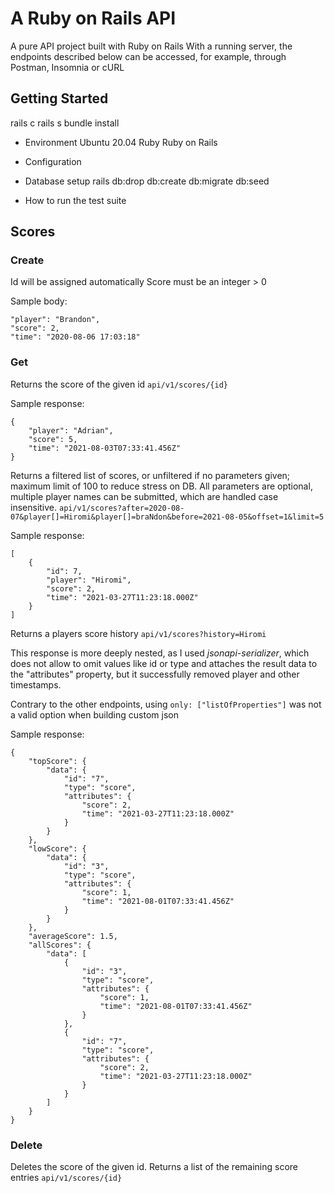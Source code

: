 # A Ruby on Rails API

A pure API project built with Ruby on Rails
With a running server, the endpoints described below can be accessed, for example, through Postman, Insomnia or cURL

## Getting Started

rails c
rails s
bundle install

- Environment
  Ubuntu 20.04
  Ruby
  Ruby on Rails

- Configuration

- Database setup
  rails db:drop db:create db:migrate db:seed

- How to run the test suite

## Scores

### Create

Id will be assigned automatically
Score must be an integer > 0

Sample body:

```
"player": "Brandon",
"score": 2,
"time": "2020-08-06 17:03:18"
```

### Get

Returns the score of the given id
`api/v1/scores/{id}`

Sample response:

```
{
    "player": "Adrian",
    "score": 5,
    "time": "2021-08-03T07:33:41.456Z"
}
```

Returns a filtered list of scores, or unfiltered if no parameters given; maximum limit of 100 to reduce stress on DB. All parameters are optional, multiple player names can be submitted, which are handled case insensitive.
`api/v1/scores?after=2020-08-07&player[]=Hiromi&player[]=braNdon&before=2021-08-05&offset=1&limit=5`

Sample response:

```
[
    {
        "id": 7,
        "player": "Hiromi",
        "score": 2,
        "time": "2021-03-27T11:23:18.000Z"
    }
]
```

Returns a players score history
`api/v1/scores?history=Hiromi`

This response is more deeply nested, as I used _jsonapi-serializer_, which does not allow to omit values like id or type and attaches the result data to the "attributes" property, but it successfully removed player and other timestamps.

Contrary to the other endpoints, using `only: ["listOfProperties"]` was not a valid option when building custom json

Sample response:

```
{
    "topScore": {
        "data": {
            "id": "7",
            "type": "score",
            "attributes": {
                "score": 2,
                "time": "2021-03-27T11:23:18.000Z"
            }
        }
    },
    "lowScore": {
        "data": {
            "id": "3",
            "type": "score",
            "attributes": {
                "score": 1,
                "time": "2021-08-01T07:33:41.456Z"
            }
        }
    },
    "averageScore": 1.5,
    "allScores": {
        "data": [
            {
                "id": "3",
                "type": "score",
                "attributes": {
                    "score": 1,
                    "time": "2021-08-01T07:33:41.456Z"
                }
            },
            {
                "id": "7",
                "type": "score",
                "attributes": {
                    "score": 2,
                    "time": "2021-03-27T11:23:18.000Z"
                }
            }
        ]
    }
}
```

### Delete

Deletes the score of the given id.
Returns a list of the remaining score entries
`api/v1/scores/{id}`
